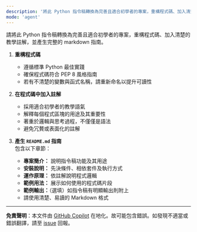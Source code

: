 ```yaml
---
description: '將此 Python 指令稿轉換為完善且適合初學者的專案，重構程式碼、加入清楚的教學註解，並產生完整的 markdown 指南。'
mode: 'agent'
---
```


請將此 Python 指令稿轉換為完善且適合初學者的專案，重構程式碼、加入清楚的教學註解，並產生完整的 markdown 指南。

1. **重構程式碼**  
   - 遵循標準 Python 最佳實踐  
   - 確保程式碼符合 PEP 8 風格指南  
   - 若有不清楚的變數與函式名稱，請重新命名以提升可讀性

1. **在程式碼中加入註解**  
   - 採用適合初學者的教學語氣  
   - 解釋每個程式區塊的用途及其重要性  
   - 著重於邏輯與思考過程，不僅僅是語法  
   - 避免冗贅或表面化的註解

1. **產生 `README.md` 指南**  
   包含以下章節：
   - **專案簡介：** 說明指令稿功能及其用途  
   - **安裝說明：** 先決條件、相依套件及執行方式  
   - **運作原理：** 依註解說明程式邏輯  
   - **範例用法：** 展示如何使用的程式碼片段  
   - **範例輸出：**（選填）如指令稿有明顯輸出則附上  
   - 請使用清楚、易讀的 Markdown 格式

---

**免責聲明**：本文件由 [GitHub Copilot](https://docs.github.com/copilot/about-github-copilot/what-is-github-copilot) 在地化。故可能包含錯誤。如發現不適當或錯誤翻譯，請至 [issue](../../issues) 回報。
